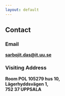 ```yaml
---
layout: default
---
```


## Contact

### Email

**<sarbojit.das@it.uu.se>**

### Visiting Address

**Room POL 105279 hus 10,\
Lägerhyddsvägen 1,\
752 37 UPPSALA**